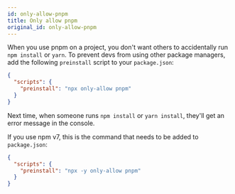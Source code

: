 ```yaml
---
id: only-allow-pnpm
title: Only allow pnpm
original_id: only-allow-pnpm
---
```


When you use pnpm on a project, you don't want others to accidentally run `npm install` or `yarn`.
To prevent devs from using other package managers, add the following `preinstall` script to your `package.json`:

```json
{
  "scripts": {
    "preinstall": "npx only-allow pnpm"
  }
}
```

Next time, when someone runs `npm install` or `yarn install`, they'll get an error message in the console.

If you use npm v7, this is the command that needs to be added to `package.json`:

```json
{
  "scripts": {
    "preinstall": "npx -y only-allow pnpm"
  }
}
```
